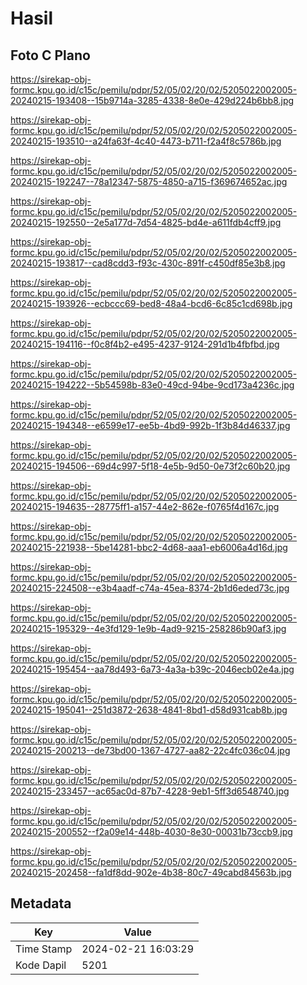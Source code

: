# Hasil

## Foto C Plano

https://sirekap-obj-formc.kpu.go.id/c15c/pemilu/pdpr/52/05/02/20/02/5205022002005-20240215-193408--15b9714a-3285-4338-8e0e-429d224b6bb8.jpg

https://sirekap-obj-formc.kpu.go.id/c15c/pemilu/pdpr/52/05/02/20/02/5205022002005-20240215-193510--a24fa63f-4c40-4473-b711-f2a4f8c5786b.jpg

https://sirekap-obj-formc.kpu.go.id/c15c/pemilu/pdpr/52/05/02/20/02/5205022002005-20240215-192247--78a12347-5875-4850-a715-f369674652ac.jpg

https://sirekap-obj-formc.kpu.go.id/c15c/pemilu/pdpr/52/05/02/20/02/5205022002005-20240215-192550--2e5a177d-7d54-4825-bd4e-a611fdb4cff9.jpg

https://sirekap-obj-formc.kpu.go.id/c15c/pemilu/pdpr/52/05/02/20/02/5205022002005-20240215-193817--cad8cdd3-f93c-430c-891f-c450df85e3b8.jpg

https://sirekap-obj-formc.kpu.go.id/c15c/pemilu/pdpr/52/05/02/20/02/5205022002005-20240215-193926--ecbccc69-bed8-48a4-bcd6-6c85c1cd698b.jpg

https://sirekap-obj-formc.kpu.go.id/c15c/pemilu/pdpr/52/05/02/20/02/5205022002005-20240215-194116--f0c8f4b2-e495-4237-9124-291d1b4fbfbd.jpg

https://sirekap-obj-formc.kpu.go.id/c15c/pemilu/pdpr/52/05/02/20/02/5205022002005-20240215-194222--5b54598b-83e0-49cd-94be-9cd173a4236c.jpg

https://sirekap-obj-formc.kpu.go.id/c15c/pemilu/pdpr/52/05/02/20/02/5205022002005-20240215-194348--e6599e17-ee5b-4bd9-992b-1f3b84d46337.jpg

https://sirekap-obj-formc.kpu.go.id/c15c/pemilu/pdpr/52/05/02/20/02/5205022002005-20240215-194506--69d4c997-5f18-4e5b-9d50-0e73f2c60b20.jpg

https://sirekap-obj-formc.kpu.go.id/c15c/pemilu/pdpr/52/05/02/20/02/5205022002005-20240215-194635--28775ff1-a157-44e2-862e-f0765f4d167c.jpg

https://sirekap-obj-formc.kpu.go.id/c15c/pemilu/pdpr/52/05/02/20/02/5205022002005-20240215-221938--5be14281-bbc2-4d68-aaa1-eb6006a4d16d.jpg

https://sirekap-obj-formc.kpu.go.id/c15c/pemilu/pdpr/52/05/02/20/02/5205022002005-20240215-224508--e3b4aadf-c74a-45ea-8374-2b1d6eded73c.jpg

https://sirekap-obj-formc.kpu.go.id/c15c/pemilu/pdpr/52/05/02/20/02/5205022002005-20240215-195329--4e3fd129-1e9b-4ad9-9215-258286b90af3.jpg

https://sirekap-obj-formc.kpu.go.id/c15c/pemilu/pdpr/52/05/02/20/02/5205022002005-20240215-195454--aa78d493-6a73-4a3a-b39c-2046ecb02e4a.jpg

https://sirekap-obj-formc.kpu.go.id/c15c/pemilu/pdpr/52/05/02/20/02/5205022002005-20240215-195041--251d3872-2638-4841-8bd1-d58d931cab8b.jpg

https://sirekap-obj-formc.kpu.go.id/c15c/pemilu/pdpr/52/05/02/20/02/5205022002005-20240215-200213--de73bd00-1367-4727-aa82-22c4fc036c04.jpg

https://sirekap-obj-formc.kpu.go.id/c15c/pemilu/pdpr/52/05/02/20/02/5205022002005-20240215-233457--ac65ac0d-87b7-4228-9eb1-5ff3d6548740.jpg

https://sirekap-obj-formc.kpu.go.id/c15c/pemilu/pdpr/52/05/02/20/02/5205022002005-20240215-200552--f2a09e14-448b-4030-8e30-00031b73ccb9.jpg

https://sirekap-obj-formc.kpu.go.id/c15c/pemilu/pdpr/52/05/02/20/02/5205022002005-20240215-202458--fa1df8dd-902e-4b38-80c7-49cabd84563b.jpg


## Metadata

| Key        | Value               |
| ---------- | ------------------- |
| Time Stamp | 2024-02-21 16:03:29 |
| Kode Dapil | 5201                |



